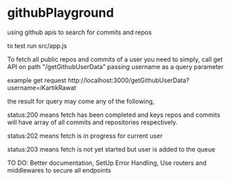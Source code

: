 # githubPlayground
using github apis to search for commits and repos

to test run src/app.js

To fetch all public repos and commits of a user you need to simply,
call get API on path "/getGithubUserData"
passing username as a query parameter

example get request
http://localhost:3000/getGithubUserData?username=iKartikRawat

the result for query may come any of the following,

status:200 means fetch has been completed and keys repos and commits will have array of all commits and repositories respectively.

status:202 means fetch is in progress for current user

status:203 means fetch is not yet started but user is added to the queue


TO DO:
Better documentation,
SetUp Error Handling,
Use routers and middlewares to secure all endpoints
